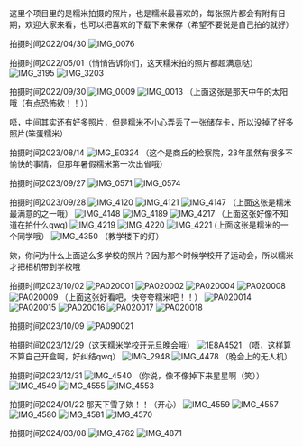 这里个项目里的是糯米拍摄的照片，也是糯米最喜欢的，每张照片都会有附有日期，欢迎大家来看，也可以把喜欢的下载下来保存（希望不要说是自己拍的就好）



拍摄时间2022/04/30
![IMG_0076](https://github.com/NominiangAQA/-Pictures-of-nuomi-zh_CN/assets/170665320/5e06b2e1-2658-4e5d-879a-dacdcf3c4906)


拍摄时间2022/05/01（悄悄告诉你们，这天糯米拍的照片都超满意哒）
![IMG_3195](https://github.com/NominiangAQA/-Pictures-of-nuomi-zh_CN/assets/170665320/a778ce8a-3fc1-44fb-8986-79c7d911535f)
![IMG_3203](https://github.com/NominiangAQA/-Pictures-of-nuomi-zh_CN/assets/170665320/8eba7f33-eaa9-41d0-a0ee-6f486e5c3f6b)


拍摄时间2022/09/30
![IMG_0009](https://github.com/NominiangAQA/-Pictures-of-nuomi-zh_CN/assets/170665320/264ee34e-03de-477a-91c9-1bb3aab8405b)
![IMG_0013](https://github.com/NominiangAQA/-Pictures-of-nuomi-zh_CN/assets/170665320/b2dd52a8-0c14-4473-ad91-78c121a053f5)
（上面这张是那天中午的太阳哦（有点恐怖欸！！））


唔，中间其实还有好多照片，但是糯米不小心弄丢了一张储存卡，所以没掉了好多照片(笨蛋糯米）


拍摄时间2023/08/14
![IMG_E0324](https://github.com/NominiangAQA/-Pictures-of-nuomi-zh_CN/assets/170665320/5473878c-b39e-4dcf-9cca-47a127870714)
（这个是商丘的检察院，23年虽然有很多不愉快的事情，但那年暑假糯米第一次出省哦）


拍摄时间2023/09/27
![IMG_0571](https://github.com/NominiangAQA/-Pictures-of-nuomi-zh_CN/assets/170665320/63862d2a-f4fd-4a7b-9945-3ccf5cd9411a)
![IMG_0574](https://github.com/NominiangAQA/-Pictures-of-nuomi-zh_CN/assets/170665320/c2c4f031-f350-446a-8d62-e885943b0acb)


拍摄时间2023/09/28
![IMG_4120](https://github.com/NominiangAQA/-Pictures-of-nuomi-zh_CN/assets/170665320/6d6ad365-24e9-4cd0-bb9c-b59e9eeac67d)
![IMG_4121](https://github.com/NominiangAQA/-Pictures-of-nuomi-zh_CN/assets/170665320/bcbcb09f-7d9f-45f9-9665-023ac73df765)
![IMG_4147](https://github.com/NominiangAQA/-Pictures-of-nuomi-zh_CN/assets/170665320/2ccc11c6-52de-4b55-a7a9-88fb8d5259b4)
（上面这张是糯米最满意的之一哦）
![IMG_4148](https://github.com/NominiangAQA/-Pictures-of-nuomi-zh_CN/assets/170665320/a6630d9d-1a43-4e69-8773-1ab4cc6a76e2)
![IMG_4189](https://github.com/NominiangAQA/-Pictures-of-nuomi-zh_CN/assets/170665320/d7f26ba7-7504-4b2f-86b1-c5306f365c68)
![IMG_4217](https://github.com/NominiangAQA/-Pictures-of-nuomi-zh_CN/assets/170665320/c659b822-eae2-4f3a-b485-be0cfe8759d8)
（上面这张好像不知道在拍什么qwq)
![IMG_4219](https://github.com/NominiangAQA/-Pictures-of-nuomi-zh_CN/assets/170665320/35d10f90-219d-4d05-8c82-9ca4a7188e81)
![IMG_4220](https://github.com/NominiangAQA/-Pictures-of-nuomi-zh_CN/assets/170665320/30741549-b0f4-433c-aae6-7aef876a28fa)
![IMG_4221](https://github.com/NominiangAQA/-Pictures-of-nuomi-zh_CN/assets/170665320/466ed47d-3596-42dc-a588-786d5cf37d71)
(上面这张是糯米的一个同学哦）
![IMG_4350](https://github.com/NominiangAQA/-Pictures-of-nuomi-zh_CN/assets/170665320/e35fca3b-6c29-4950-8573-c0d9c86aceb0)
（教学楼下的灯）



欸，你问为什么上面这么多学校的照片？因为那个时候学校开了运动会，所以糯米才把相机带到学校哦



拍摄时间2023/10/02
![PA020001](https://github.com/NominiangAQA/-Pictures-of-nuomi-zh_CN/assets/170665320/db779163-fdf6-4d85-a4c5-3f781a976c39)
![PA020002](https://github.com/NominiangAQA/-Pictures-of-nuomi-zh_CN/assets/170665320/5019839a-2ce5-45b8-8069-8d3f05101ca1)
![PA020004](https://github.com/NominiangAQA/-Pictures-of-nuomi-zh_CN/assets/170665320/510cab7e-d11f-4ee3-9e4e-c7f8d56e5eb9)
![PA020008](https://github.com/NominiangAQA/-Pictures-of-nuomi-zh_CN/assets/170665320/73f01279-9138-4bf9-ba0e-845df7584be6)
![PA020009](https://github.com/NominiangAQA/-Pictures-of-nuomi-zh_CN/assets/170665320/96ad7b35-e6a3-49cc-9bed-4acf0aae39e1)
（上面这张好看吧，快夸夸糯米吧！！）
![PA020014](https://github.com/NominiangAQA/-Pictures-of-nuomi-zh_CN/assets/170665320/1520c6c9-c700-496d-b293-139110c50b1a)
![PA020015](https://github.com/NominiangAQA/-Pictures-of-nuomi-zh_CN/assets/170665320/ebfc6b79-fb30-4d09-af66-3fa6dfae1e2c)
![PA020016](https://github.com/NominiangAQA/-Pictures-of-nuomi-zh_CN/assets/170665320/4587ae0c-4a7d-4f3c-bf1d-c990aef45757)
![PA020017](https://github.com/NominiangAQA/-Pictures-of-nuomi-zh_CN/assets/170665320/6a36184b-f794-4d86-8f25-6e23c4ca03f3)
![PA020018](https://github.com/NominiangAQA/-Pictures-of-nuomi-zh_CN/assets/170665320/045e58ba-ac57-4784-a17f-852f91bafaf2)


拍摄时间2023/10/09
![PA090021](https://github.com/NominiangAQA/-Pictures-of-nuomi-zh_CN/assets/170665320/a6b51d20-f65a-49ed-956a-31b75d00e0b1)


拍摄时间2023/12/29（这天糯米学校开元旦晚会哦）
![1E8A4521](https://github.com/NominiangAQA/-Pictures-of-nuomi-zh_CN/assets/170665320/34896a1b-a8ad-41f7-81c8-eca921c4984c)
（唔，这样算不算自己开盒啊，好纠结qwq）
![IMG_2948](https://github.com/NominiangAQA/-Pictures-of-nuomi-zh_CN/assets/170665320/b180050f-4f3e-474b-a63a-87135111e6ee)
![IMG_4478](https://github.com/NominiangAQA/-Pictures-of-nuomi-zh_CN/assets/170665320/40eb1b2a-cb9f-4592-adca-da66b5c82fc9)
（晚会上的无人机）


拍摄时间2023/12/31
![IMG_4540](https://github.com/NominiangAQA/-Pictures-of-nuomi-zh_CN/assets/170665320/88041383-7916-4d0e-9a0b-684ce5e05a53)
（你说，像不像掉下来星星啊（笑））
![IMG_4549](https://github.com/NominiangAQA/-Pictures-of-nuomi-zh_CN/assets/170665320/d69e3c85-02f5-48ee-9529-29ab4b3e9556)
![IMG_4555](https://github.com/NominiangAQA/-Pictures-of-nuomi-zh_CN/assets/170665320/86140e2e-5dea-48aa-aa77-b0fbfdf61b38)
![IMG_4553](https://github.com/NominiangAQA/-Pictures-of-nuomi-zh_CN/assets/170665320/b3b82b33-4dcc-4e19-995f-1211a8867471)


拍摄时间2024/01/22  那天下雪了欸！！（开心）
![IMG_4559](https://github.com/NominiangAQA/-Pictures-of-nuomi-zh_CN/assets/170665320/80b2a524-564b-45db-9943-1251208a63a1)
![IMG_4557](https://github.com/NominiangAQA/-Pictures-of-nuomi-zh_CN/assets/170665320/ed4b84c4-3bde-4850-84ac-38d8d7021b6b)
![IMG_4580](https://github.com/NominiangAQA/-Pictures-of-nuomi-zh_CN/assets/170665320/1528cf42-4300-4139-b095-90e3c4e4b5f7)
![IMG_4581](https://github.com/NominiangAQA/-Pictures-of-nuomi-zh_CN/assets/170665320/bfd3bf91-a823-4980-bf1a-084a64ac02b8)
![IMG_4570](https://github.com/NominiangAQA/-Pictures-of-nuomi-zh_CN/assets/170665320/0651f442-b057-4b18-b9c7-f0221fdf5c90)


拍摄时间2024/03/08
![IMG_4762](https://github.com/NominiangAQA/-Pictures-of-nuomi-zh_CN/assets/170665320/f82de81b-3665-49df-839b-62d871e7bef2)
![IMG_4871](https://github.com/NominiangAQA/-Pictures-of-nuomi-zh_CN/assets/170665320/b1b3bcbe-3e2a-46bc-837d-4f66af58afd9)







